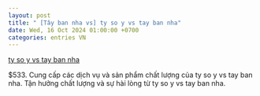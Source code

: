 ```yaml
---
layout: post
title: " [Tây ban nha vs] ty so y vs tay ban nha"
date: Wed, 16 Oct 2024 01:00:00 +0700
categories: entries VN
---
```

[ty so y vs tay ban nha](https://www.bienphong.com.vn/bv64hmk715cvv384wqm82pj54lwe10qx23)

$533. Cung cấp các dịch vụ và sản phẩm chất lượng của ty so y vs tay ban nha. Tận hưởng chất lượng và sự hài lòng từ ty so y vs tay ban nha.

